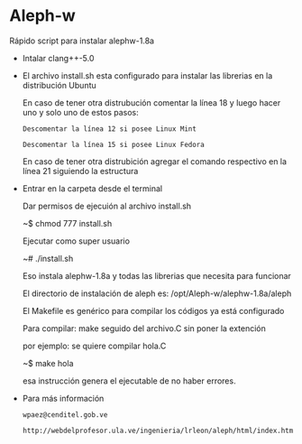 # Aleph-w
Rápido script para instalar alephw-1.8a

-   Intalar clang++-5.0

-   El archivo install.sh esta configurado para instalar las librerias en la distribución Ubuntu

    En caso de tener otra distrubución comentar la línea 18 y luego hacer uno y solo uno de estos pasos:

        Descomentar la línea 12 si posee Linux Mint

        Descomentar la línea 15 si posee Linux Fedora

    En caso de tener otra distrubición agregar el comando respectivo en la línea 21 siguiendo la estructura

-   Entrar en la carpeta desde el terminal

    Dar permisos de ejecuión al archivo install.sh

    ~$ chmod 777 install.sh

    Ejecutar como super usuario

    ~# ./install.sh

    Eso instala alephw-1.8a y todas las librerias que necesita para funcionar

    El directorio de instalación de aleph es: /opt/Aleph-w/alephw-1.8a/aleph

    El Makefile es genérico para compilar los códigos ya está configurado

    Para compilar: make seguido del archivo.C sin poner la extención

    por ejemplo: se quiere compilar hola.C

    ~$ make hola

    esa instrucción genera el ejecutable de no haber errores.

-   Para más información

        wpaez@cenditel.gob.ve

        http://webdelprofesor.ula.ve/ingenieria/lrleon/aleph/html/index.html

